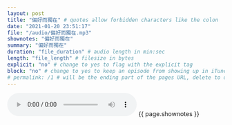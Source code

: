 ```yaml
---
layout: post
title: "偏好而獨在" # quotes allow forbidden characters like the colon
date: "2021-01-20 23:51:17"
file: "/audio/偏好而獨在.mp3"
shownotes: "偏好而獨在"
summary: "偏好而獨在"
duration: "file_duration" # audio length in min:sec
length: "file_length" # filesize in bytes
explicit: "no" # change to yes to flag with the explicit tag
block: "no" # change to yes to keep an episode from showing up in iTunes
# permalink: /1 # will be the ending part of the pages URL, delete to default to the title
---
```


<audio controls>
<source src="{{site.url}}{{site.baseurl}}{{ page.file }}" type="audio/x-mp3">
Your browser does not support the audio element.
</audio>
{{ page.shownotes }}
